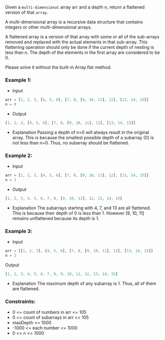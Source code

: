 Given a `multi-dimensional` array arr and a depth n, return a flattened version of that `array`.

A multi-dimensional array is a recursive data structure that contains integers or other multi-dimensional arrays.

A flattened array is a version of that array with some or all of the sub-arrays removed and replaced with the actual elements in that sub-array. This flattening operation should only be done if the current depth of nesting is less than n. The depth of the elements in the first array are considered to be 0.

Please solve it without the built-in Array.flat method.

 

### Example 1:

- Input
```js
arr = [1, 2, 3, [4, 5, 6], [7, 8, [9, 10, 11], 12], [13, 14, 15]]
n = 0
```
- Output
```js
[1, 2, 3, [4, 5, 6], [7, 8, [9, 10, 11], 12], [13, 14, 15]]

```
- Explanation
Passing a depth of n=0 will always result in the original array. This is because the smallest possible depth of a subarray (0) is not less than n=0. Thus, no subarray should be flattened. 
### Example 2:

- Input
```js
arr = [1, 2, 3, [4, 5, 6], [7, 8, [9, 10, 11], 12], [13, 14, 15]]
n = 1
```
- Output
```js
[1, 2, 3, 4, 5, 6, 7, 8, [9, 10, 11], 12, 13, 14, 15]

```
- Explanation
The subarrays starting with 4, 7, and 13 are all flattened. This is because their depth of 0 is less than 1. However [9, 10, 11] remains unflattened because its depth is 1.
### Example 3:

- Input
```js
arr = [[1, 2, 3], [4, 5, 6], [7, 8, [9, 10, 11], 12], [13, 14, 15]]
n = 2
```
Output
```js
[1, 2, 3, 4, 5, 6, 7, 8, 9, 10, 11, 12, 13, 14, 15]

```
- Explanation
The maximum depth of any subarray is 1. Thus, all of them are flattened.
 

### Constraints:

- 0 <= count of numbers in arr <= 105
- 0 <= count of subarrays in arr <= 105
- maxDepth <= 1000
-  -1000 <= each number <= 1000
- 0 <= n <= 1000